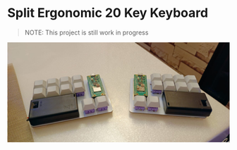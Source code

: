 # Split Ergonomic 20 Key Keyboard
> NOTE: This project is still work in progress

![Keyboard Image](imgs/1.jpeg)
